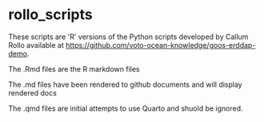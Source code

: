 # rollo_scripts
 
These scripts are 'R' versions of the Python scripts developed by Callum Rollo available at https://github.com/voto-ocean-knowledge/goos-erddap-demo.

The .Rmd files are the R markdown files

The .md files have been rendered to github documents and will display rendered docs

The .qmd files are initial attempts to use Quarto and shuold be ignored.

